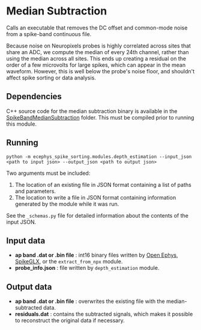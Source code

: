 Median Subtraction
==============
Calls an executable that removes the DC offset and common-mode noise from a spike-band continuous file.

Because noise on Neuropixels probes is highly correlated across sites that share an ADC, we compute the median of every 24th channel, rather than using the median across all sites. This ends up creating a residual on the order of a few microvolts for large spikes, which can appear in the mean waveform. However, this is well below the probe's noise floor, and shouldn't affect spike sorting or data analysis.

Dependencies
------------
C++ source code for the median subtraction binary is available in the [SpikeBandMedianSubtraction](SpikeBandMedianSubtraction/) folder. This must be compiled prior to running this module.

Running
-------
```
python -m ecephys_spike_sorting.modules.depth_estimation --input_json <path to input json> --output_json <path to output json>
```
Two arguments must be included:
1. The location of an existing file in JSON format containing a list of paths and parameters.
2. The location to write a file in JSON format containing information generated by the module while it was run.

See the `_schemas.py` file for detailed information about the contents of the input JSON.


Input data
----------
- **ap band .dat or .bin file** : int16 binary files written by [Open Ephys](https://github.com/open-ephys/plugin-GUI), [SpikeGLX](https://github.com/billkarsh/spikeglx), or the `extract_from_npx` module.
- **probe_info.json** : file written by `depth_estimation` module.

Output data
-----------
- **ap band .dat or .bin file** : overwrites the existing file with the median-subtracted data.
- **residuals.dat** : contains the subtracted signals, which makes it possible to reconstruct the original data if necessary.